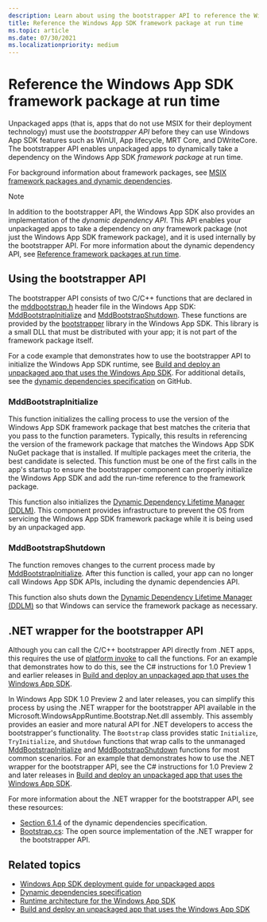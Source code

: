 ```yaml
---
description: Learn about using the bootstrapper API to reference the Windows App SDK framework package at run time.
title: Reference the Windows App SDK framework package at run time
ms.topic: article
ms.date: 07/30/2021
ms.localizationpriority: medium
---
```


# Reference the Windows App SDK framework package at run time

Unpackaged apps (that is, apps that do not use MSIX for their deployment technology) must use the *bootstrapper API* before they can use Windows App SDK features such as WinUI, App lifecycle, MRT Core, and DWriteCore. The bootstrapper API enables unpackaged apps to dynamically take a dependency on the Windows App SDK *framework package* at run time.

For background information about framework packages, see [MSIX framework packages and dynamic dependencies](../desktop/modernize/framework-packages/framework-packages-overview.md).

> [!NOTE]
> In addition to the bootstrapper API, the Windows App SDK also provides an implementation of the *dynamic dependency API*. This API enables your unpackaged apps to take a dependency on *any* framework package (not just the Windows App SDK framework package), and it is used internally by the bootstrapper API. For more information about the dynamic dependency API, see [Reference framework packages at run time](../desktop/modernize/framework-packages/use-the-dynamic-dependency-api.md).

## Using the bootstrapper API

The bootstrapper API consists of two C/C++ functions that are declared in the [mddbootstrap.h](/windows/windows-app-sdk/api/win32/mddbootstrap) header file in the Windows App SDK: [MddBootstrapInitialize](/windows/windows-app-sdk/api/win32/mddbootstrap/nf-mddbootstrap-mddbootstrapinitialize) and [MddBootstrapShutdown](/windows/windows-app-sdk/api/win32/mddbootstrap/nf-mddbootstrap-mddbootstrapshutdown). These functions are provided by the [bootstrapper](deployment-architecture.md#bootstrapper) library in the Windows App SDK. This library is a small DLL that must be distributed with your app; it is not part of the framework package itself.

For a code example that demonstrates how to use the bootstrapper API to initialize the Windows App SDK runtime, see [Build and deploy an unpackaged app that uses the Windows App SDK](tutorial-unpackaged-deployment.md). For additional details, see the [dynamic dependencies specification](https://github.com/microsoft/WindowsAppSDK/blob/main/specs/dynamicdependencies/DynamicDependencies.md) on GitHub.

### MddBootstrapInitialize

This function initializes the calling process to use the version of the Windows App SDK framework package that best matches the criteria that you pass to the function parameters. Typically, this results in referencing the version of the framework package that matches the Windows App SDK NuGet package that is installed. If multiple packages meet the criteria, the best candidate is selected. This function must be one of the first calls in the app's startup to ensure the bootstrapper component can properly initialize the Windows App SDK and add the run-time reference to the framework package.

This function also initializes the [Dynamic Dependency Lifetime Manager (DDLM)](deployment-architecture.md#dynamic-dependency-lifetime-manager-ddlm). This component provides infrastructure to prevent the OS from servicing the Windows App SDK framework package while it is being used by an unpackaged app.

### MddBootstrapShutdown

The function removes changes to the current process made by [MddBootstrapInitialize](/windows/windows-app-sdk/api/win32/mddbootstrap/nf-mddbootstrap-mddbootstrapinitialize). After this function is called, your app can no longer call Windows App SDK APIs, including the dynamic dependencies API.

This function also shuts down the [Dynamic Dependency Lifetime Manager (DDLM)](deployment-architecture.md#dynamic-dependency-lifetime-manager-ddlm) so that Windows can service the framework package as necessary.

## .NET wrapper for the bootstrapper API

Although you can call the C/C++ bootstrapper API directly from .NET apps, this requires the use of [platform invoke](/dotnet/framework/interop/consuming-unmanaged-dll-functions) to call the functions. For an example that demonstrates how to do this, see the C# instructions for 1.0 Preview 1 and earlier releases in [Build and deploy an unpackaged app that uses the Windows App SDK](tutorial-unpackaged-deployment.md?tabs=csharp-dotnet-preview1#instructions).

In Windows App SDK 1.0 Preview 2 and later releases, you can simplify this process by using the .NET wrapper for the bootstrapper API available in the Microsoft.WindowsAppRuntime.Bootstrap.Net.dll assembly. This assembly provides an easier and more natural API for .NET developers to access the bootstrapper's functionality. The `Bootstrap` class provides static `Initialize`, `TryInitialize`, and `Shutdown` functions that wrap calls to the unmanaged [MddBootstrapInitialize](/windows/windows-app-sdk/api/win32/mddbootstrap/nf-mddbootstrap-mddbootstrapinitialize) and [MddBootstrapShutdown](/windows/windows-app-sdk/api/win32/mddbootstrap/nf-mddbootstrap-mddbootstrapshutdown) functions for most common scenarios. For an example that demonstrates how to use the .NET wrapper for the bootstrapper API, see the C# instructions for 1.0 Preview 2 and later releases in [Build and deploy an unpackaged app that uses the Windows App SDK](tutorial-unpackaged-deployment.md?tabs=csharp-dotnet-preview2#instructions).

For more information about the .NET wrapper for the bootstrapper API, see these resources:

- [Section 6.1.4](https://github.com/microsoft/WindowsAppSDK/blob/main/specs/dynamicdependencies/DynamicDependencies.md#614-microsoftwindowsapplicationmodeldynamicdependency-c) of the dynamic dependencies specification.
- [Bootstrap.cs](https://github.com/microsoft/WindowsAppSDK/blob/main/dev/Bootstrap/CS/Microsoft.WindowsAppRuntime.Bootstrap.Net/Bootstrap.cs): The open source implementation of the .NET wrapper for the bootstrapper API.

## Related topics

- [Windows App SDK deployment guide for unpackaged apps](deploy-unpackaged-apps.md)
- [Dynamic dependencies specification](https://github.com/microsoft/WindowsAppSDK/blob/main/specs/dynamicdependencies/DynamicDependencies.md)
- [Runtime architecture for the Windows App SDK](deployment-architecture.md)
- [Build and deploy an unpackaged app that uses the Windows App SDK](tutorial-unpackaged-deployment.md)
